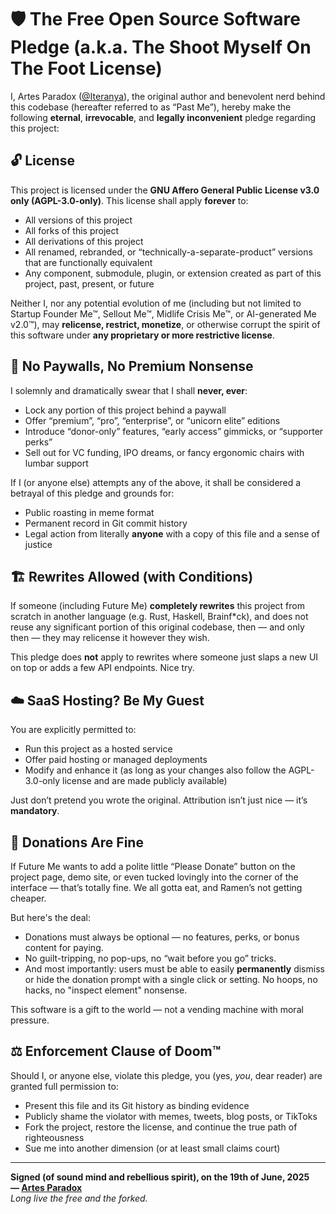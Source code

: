 # 🛡️ The Free Open Source Software Pledge (a.k.a. The Shoot Myself On The Foot License)

I, Artes Paradox ([@Iteranya](https://github.com/Iteranya/)), the original author and benevolent nerd behind this codebase (hereafter referred to as “Past Me”), hereby make the following **eternal**, **irrevocable**, and **legally inconvenient** pledge regarding this project:

## 🔓 License

This project is licensed under the **GNU Affero General Public License v3.0 only (AGPL-3.0-only)**. This license shall apply **forever** to:

- All versions of this project
- All forks of this project
- All derivations of this project
- All renamed, rebranded, or “technically-a-separate-product” versions that are functionally equivalent
- Any component, submodule, plugin, or extension created as part of this project, past, present, or future

Neither I, nor any potential evolution of me (including but not limited to Startup Founder Me™, Sellout Me™, Midlife Crisis Me™, or AI-generated Me v2.0™), may **relicense, restrict, monetize**, or otherwise corrupt the spirit of this software under **any proprietary or more restrictive license**.

## 🚫 No Paywalls, No Premium Nonsense

I solemnly and dramatically swear that I shall **never, ever**:
- Lock any portion of this project behind a paywall
- Offer “premium”, “pro”, “enterprise”, or “unicorn elite” editions
- Introduce “donor-only” features, “early access” gimmicks, or “supporter perks”
- Sell out for VC funding, IPO dreams, or fancy ergonomic chairs with lumbar support

If I (or anyone else) attempts any of the above, it shall be considered a betrayal of this pledge and grounds for:
- Public roasting in meme format
- Permanent record in Git commit history
- Legal action from literally **anyone** with a copy of this file and a sense of justice

## 🏗️ Rewrites Allowed (with Conditions)

If someone (including Future Me) **completely rewrites** this project from scratch in another language (e.g. Rust, Haskell, Brainf*ck), and does not reuse any significant portion of this original codebase, then — and only then — they may relicense it however they wish.

This pledge does **not** apply to rewrites where someone just slaps a new UI on top or adds a few API endpoints. Nice try.

## ☁️ SaaS Hosting? Be My Guest

You are explicitly permitted to:
- Run this project as a hosted service
- Offer paid hosting or managed deployments
- Modify and enhance it (as long as your changes also follow the AGPL-3.0-only license and are made publicly available)

Just don’t pretend you wrote the original. Attribution isn’t just nice — it’s **mandatory**.

## 💸 Donations Are Fine 

If Future Me wants to add a polite little “Please Donate” button on the project page, demo site, or even tucked lovingly into the corner of the interface — that’s totally fine. We all gotta eat, and Ramen’s not getting cheaper.

But here's the deal:
- Donations must always be optional — no features, perks, or bonus content for paying.
- No guilt-tripping, no pop-ups, no “wait before you go” tricks.
- And most importantly: users must be able to easily **permanently** dismiss or hide the donation prompt with a single click or setting. No hoops, no hacks, no "inspect element" nonsense.

This software is a gift to the world — not a vending machine with moral pressure.
## ⚖️ Enforcement Clause of Doom™

Should I, or anyone else, violate this pledge, you (yes, *you*, dear reader) are granted full permission to:
- Present this file and its Git history as binding evidence
- Publicly shame the violator with memes, tweets, blog posts, or TikToks
- Fork the project, restore the license, and continue the true path of righteousness
- Sue me into another dimension (or at least small claims court)

---

**Signed (of sound mind and rebellious spirit), on the 19th of June, 2025**  
**— [Artes Paradox](https://github.com/Iteranya/)**  
*Long live the free and the forked.*
